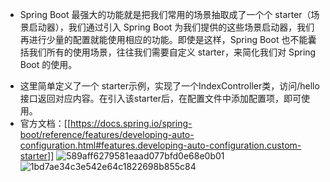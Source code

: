 - Spring Boot 最强大的功能就是把我们常用的场景抽取成了一个个 starter（场景启动器），我们通过引入 Spring Boot 为我们提供的这些场景启动器，我们再进行少量的配置就能使用相应的功能。即使是这样，Spring Boot 也不能囊括我们所有的使用场景，往往我们需要自定义 starter，来简化我们对 Spring Boot 的使用。
* 这里简单定义了一个 starter示例，实现了一个IndexController类，访问/hello接口返回对应内容。在引入该starter后，在配置文件中添加配置项，即可使用。
* 官方文档：[[https://docs.spring.io/spring-boot/reference/features/developing-auto-configuration.html#features.developing-auto-configuration.custom-starter]]
![589aff6279581eaad077bfd0e68e0b01](https://github.com/user-attachments/assets/6bc88212-0f7a-4eca-bb12-16daf5548495)
![1bd7ae34c3e542e64c1822698b855c84](https://github.com/user-attachments/assets/a0dd528b-a7ff-4bba-ab02-2e7182a1230b)
